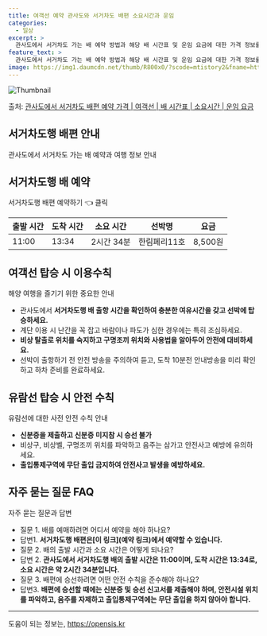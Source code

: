 ```yaml
---
title: 여객선 예약 관사도와 서거차도 배편 소요시간과 운임
categories:
  - 일상
excerpt: >
  관사도에서 서거차도 가는 배 예약 방법과 해당 배 시간표 및 운임 요금에 대한 가격 정보를 안내 드리겠습니다. 안전하고 재밋는 서거차도행 여행을 위해 아래 정보 참고하시기 바랍니다. 서거차도행 배편 예약하기 👈 클릭관사도에서 서거차도행 배 시간표출발 시간도착 시간소요 시간선박명요금11:0013:342시간 34분한림페리11호8,500원서거차도행 배편 예약하기 👈 클릭관사도에서 서거차도행 여객선 탑승 시 이용수칙해양 여행을 즐기기 위해 반드시 숙지해야 할 여객선 탑승 시 이용수칙을 소개합니다. 중요한 내용 관사도에서 서거차도행 배 출항 시간을 확인하여 충분한 여유시간을 갖고 선박에 탑승하세요. 계단 이용 시 난간을 잡고 난간을 꼭 잡고 이용하며, 바람이나 파도가 심한 경우에는 특히 조심하세요. 비상상황 대비..
feature_text: >
  관사도에서 서거차도 가는 배 예약 방법과 해당 배 시간표 및 운임 요금에 대한 가격 정보를 안내 드리겠습니다. 안전하고 재밋는 서거차도행 여행을 위해 아래 정보 참고하시기 바랍니다. 서거차도행 배편 예약하기 👈 클릭관사도에서 서거차도행 배 시간표출발 시간도착 시간소요 시간선박명요금11:0013:342시간 34분한림페리11호8,500원서거차도행 배편 예약하기 👈 클릭관사도에서 서거차도행 여객선 탑승 시 이용수칙해양 여행을 즐기기 위해 반드시 숙지해야 할 여객선 탑승 시 이용수칙을 소개합니다. 중요한 내용 관사도에서 서거차도행 배 출항 시간을 확인하여 충분한 여유시간을 갖고 선박에 탑승하세요. 계단 이용 시 난간을 잡고 난간을 꼭 잡고 이용하며, 바람이나 파도가 심한 경우에는 특히 조심하세요. 비상상황 대비..
image: https://img1.daumcdn.net/thumb/R800x0/?scode=mtistory2&fname=https%3A%2F%2Fblog.kakaocdn.net%2Fdn%2FcUesKf%2FbtsHG7XpNFc%2FUelDMDNeQVzvuANfQrvylK%2Fimg.jpg
---
```


![Thumbnail](https://img1.daumcdn.net/thumb/R800x0/?scode=mtistory2&fname=https%3A%2F%2Fblog.kakaocdn.net%2Fdn%2FcUesKf%2FbtsHG7XpNFc%2FUelDMDNeQVzvuANfQrvylK%2Fimg.jpg)

<p>출처: <a href="https://opensis.kr/entry/%EA%B4%80%EC%82%AC%EB%8F%84%EC%97%90%EC%84%9C-%EC%84%9C%EA%B1%B0%EC%B0%A8%EB%8F%84-%EB%B0%B0%ED%8E%B8-%EC%98%88%EC%95%BD-%EA%B0%80%EA%B2%A9-%EC%97%AC%EA%B0%9D%EC%84%A0-%EB%B0%B0-%EC%8B%9C%EA%B0%84%ED%91%9C-%EC%86%8C%EC%9A%94%EC%8B%9C%EA%B0%84-%EC%9A%B4%EC%9E%84-%EC%9A%94%EA%B8%88" rel="dofollow">관사도에서 서거차도 배편 예약 가격 | 여객선 | 배 시간표 | 소요시간 | 운임 요금</a> </p>

## 서거차도행 배편 안내

관사도에서 서거차도 가는 배 예약과 여행 정보 안내

## 서거차도행 배 예약

서거차도행 배편 예약하기 👈 클릭

**출발 시간** | **도착 시간** | **소요 시간** | **선박명** | **요금**  
---|---|---|---|---  
11:00 | 13:34 | 2시간 34분 | 한림페리11호 | 8,500원  
  
## 여객선 탑승 시 이용수칙

해양 여행을 즐기기 위한 중요한 안내

  * 관사도에서 **서거차도행 배 출항 시간을 확인하여 충분한 여유시간을 갖고 선박에 탑승하세요.**
  * 계단 이용 시 난간을 꼭 잡고 바람이나 파도가 심한 경우에는 특히 조심하세요.
  * **비상 탈출로 위치를 숙지하고 구명조끼 위치와 사용법을 알아두어 안전에 대비하세요.**
  * 선박이 출항하기 전 안전 방송을 주의하여 듣고, 도착 10분전 안내방송을 미리 확인하고 하차 준비를 완료하세요.

## 유람선 탑승 시 안전 수칙

유람선에 대한 사전 안전 수칙 안내

  * **신분증을 제출하고 신분증 미지참 시 승선 불가**
  * 비상구, 비상벨, 구명조끼 위치를 파악하고 음주는 삼가고 안전사고 예방에 유의하세요.
  * **출입통제구역에 무단 출입 금지하여 안전사고 발생을 예방하세요.**

## 자주 묻는 질문 FAQ

자주 묻는 질문과 답변

  * 질문 1. 배를 예매하려면 어디서 예약을 해야 하나요?
  * 답변1. **서거차도행 배편은[이 링크](예약 링크)에서 예약할 수 있습니다.**
  * 질문 2. 배의 출발 시간과 소요 시간은 어떻게 되나요?
  * 답변 2. **관사도에서 서거차도행 배의 출발 시간은 11:00이며, 도착 시간은 13:34로, 소요 시간은 약 2시간 34분입니다.**
  * 질문 3. 배편에 승선하려면 어떤 안전 수칙을 준수해야 하나요?
  * 답변3. **배편에 승선할 때에는 신분증 및 승선 신고서를 제출해야 하며, 안전시설 위치를 파악하고, 음주를 자제하고 출입통제구역에는 무단 출입을 하지 않아야 합니다.**

* * *

 

도움이 되는 정보는, <a href="https://opensis.kr" rel="dofollow">https://opensis.kr</a>


